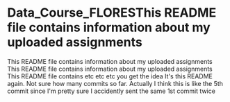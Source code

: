 # Data_Course_FLORESThis README file contains information about my uploaded assignments
This README file contains information about my uploaded assignments
This README file contains information about my uploaded assignments
This README file contains etc etc etc you get the idea
It's this README again. Not sure how many commits so far.
Actually I think this is like the 5th commit since I'm pretty sure I accidently sent the same 1st commit twice
